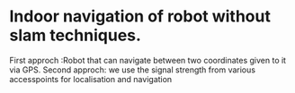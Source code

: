 # Indoor navigation of robot without slam techniques. 
First approch :Robot that can navigate between two coordinates given to it via GPS.
Second approch: we use the signal strength from various accesspoints for 
localisation and navigation
